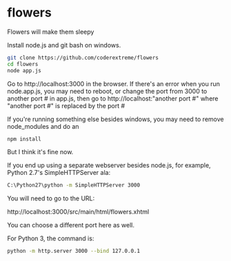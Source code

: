 # flowers
Flowers will make them sleepy

Install node.js and git bash on windows.

```bash
git clone https://github.com/coderextreme/flowers
cd flowers
node app.js
```
Go to http://localhost:3000 in the browser.  If there's an error when you run node.app.js, you may need to reboot, or change the port from 3000 to another port # in app.js, then go to http://localhost:"another port #" where "another port #" is replaced by the port #


If you're running something else besides windows, you may need to remove node_modules and do an

```bash
npm install
```

But I think it's fine now.

If you end up using a separate webserver besides node.js, for example, Python 2.7's SimpleHTTPServer ala:

```bash
C:\Python27\python -m SimpleHTTPServer 3000
```

You will need to go to the URL:

http://localhost:3000/src/main/html/flowers.xhtml

You can choose a different port here as well.

For Python 3, the command is:

```bash
python -m http.server 3000 --bind 127.0.0.1
```
